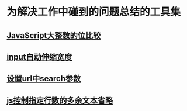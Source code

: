 # 为解决工作中碰到的问题总结的工具集

## [JavaScript大整数的位比较](https://github.com/folger-fan/widget/tree/master/bitEqual)
## [input自动伸缩宽度](https://github.com/folger-fan/widget/tree/master/inputWidthScale)
## [设置url中search参数](https://github.com/folger-fan/widget/tree/master/setUrlSearchParam)
## [js控制指定行数的多余文本省略](https://github.com/folger-fan/widget/tree/master/multiLineEllipsis)
